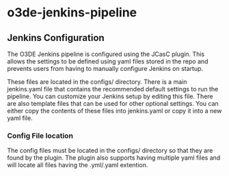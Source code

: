 # o3de-jenkins-pipeline


## Jenkins Configuration

The O3DE Jenkins pipeline is configured using the JCasC plugin. This allows the settings to be defined using yaml files stored in the repo and prevents users from having to manually configure Jenkins on startup. 

These files are located in the configs/ directory. There is a main jenkins.yaml file that contains the recommended default settings to run the pipeline. You can customize your Jenkins setup by editing this file. There are also template files that can be used for other optional settings. You can either copy the contents of these files into jenkins.yaml or copy it into a new yaml file. 


### Config File location
The config files must be located in the configs/ directory so that they are found by the plugin. The plugin also supports having multiple yaml files and will locate all files having the .yml/.yaml extention.
